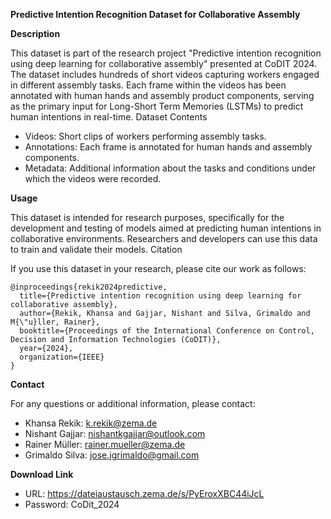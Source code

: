 **Predictive Intention Recognition Dataset for Collaborative Assembly**

**Description**

This dataset is part of the research project "Predictive intention recognition using deep learning for collaborative assembly" presented at CoDIT 2024. The dataset includes hundreds of short videos capturing workers engaged in different assembly tasks. Each frame within the videos has been annotated with human hands and assembly product components, serving as the primary input for Long-Short Term Memories (LSTMs) to predict human intentions in real-time.
Dataset Contents

- Videos: Short clips of workers performing assembly tasks.
- Annotations: Each frame is annotated for human hands and assembly components.
- Metadata: Additional information about the tasks and conditions under which the videos were recorded.

**Usage**

This dataset is intended for research purposes, specifically for the development and testing of models aimed at predicting human intentions in collaborative environments. Researchers and developers can use this data to train and validate their models.
Citation

If you use this dataset in your research, please cite our work as follows:

```
@inproceedings{rekik2024predictive,
  title={Predictive intention recognition using deep learning for collaborative assembly},
  author={Rekik, Khansa and Gajjar, Nishant and Silva, Grimaldo and M{\"u}ller, Rainer},
  booktitle={Proceedings of the International Conference on Control, Decision and Information Technologies (CoDIT)},
  year={2024},
  organization={IEEE}
}
```

**Contact**

For any questions or additional information, please contact:

- Khansa Rekik: k.rekik@zema.de
- Nishant Gajjar: nishantkgajjar@outlook.com
- Rainer Müller: rainer.mueller@zema.de
- Grimaldo Silva: jose.jgrimaldo@gmail.com

**Download Link**

- URL: https://dateiaustausch.zema.de/s/PyEroxXBC44iJcL
- Password: CoDit_2024
